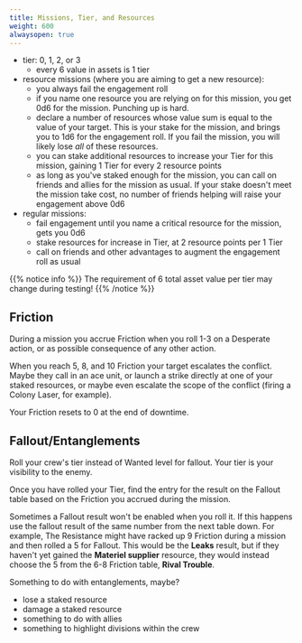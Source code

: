 ```yaml
---
title: Missions, Tier, and Resources
weight: 600
alwaysopen: true
---
```


- tier: 0, 1, 2, or 3
  - every 6 value in assets is 1 tier
- resource missions (where you are aiming to get a new resource):
  - you always fail the engagement roll
  - if you name one resource you are relying on for this mission, you get 0d6
    for the mission. Punching up is hard.
  - declare a number of resources whose value sum is equal to the value of
    your target. This is your stake for the mission, and brings you to 1d6 for
    the engagement roll. If you fail the mission, you will likely lose _all_ of
    these resources.
  - you can stake additional resources to increase your Tier for this mission,
    gaining 1 Tier for every 2 resource points
  - as long as you've staked enough for the mission, you can call on friends and
    allies for the mission as usual. If your stake doesn't meet the mission take
    cost, no number of friends helping will raise your engagement above 0d6
- regular missions:
  - fail engagement until you name a critical resource for the mission, gets you
    0d6
  - stake resources for increase in Tier, at 2 resource points per 1 Tier
  - call on friends and other advantages to augment the engagement roll as usual

{{% notice info %}}
The requirement of 6 total asset value per tier may change during testing!
{{% /notice %}}

## Friction

During a mission you accrue Friction when you roll 1-3 on a Desperate action,
or as possible consequence of any other action.

When you reach 5, 8, and 10 Friction your target escalates the conflict. Maybe
they call in an ace unit, or launch a strike directly at one of your staked
resources, or maybe even escalate the scope of the conflict (firing a Colony
Laser, for example).

Your Friction resets to 0 at the end of downtime.

## Fallout/Entanglements

Roll your crew's tier instead of Wanted level for fallout. Your tier is your
visibility to the enemy.

Once you have rolled your Tier, find the entry for the result on the Fallout
table based on the Friction you accrued during the mission.

Sometimes a Fallout result won't be enabled when you roll it. If this happens
use the fallout result of the same number from the next table down. For example,
The Resistance might have racked up 9 Friction during a mission and then rolled
a 5 for Fallout. This would be the **Leaks** result, but if they haven't yet
gained the **Materiel supplier** resource, they would instead choose the 5 from
the 6-8 Friction table, **Rival Trouble**.

Something to do with entanglements, maybe?

- lose a staked resource
- damage a staked resource
- something to do with allies
- something to highlight divisions within the crew
